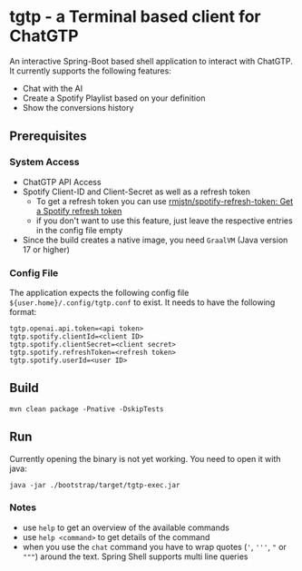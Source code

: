 # tgtp - a Terminal based client for ChatGTP

An interactive Spring-Boot based shell application to interact with ChatGTP. It currently supports the following
features:

- Chat with the AI
- Create a Spotify Playlist based on your definition
- Show the conversions history

## Prerequisites

### System Access

- ChatGTP API Access
- Spotify Client-ID and Client-Secret as well as a refresh token
    - To get a refresh token you can
      use [rmjstn/spotify-refresh-token: Get a Spotify refresh token](https://github.com/rmjstn/spotify-refresh-token/tree/main)
    - if you don't want to use this feature, just leave the respective entries in the config file empty
- Since the build creates a native image, you need `GraalVM` (Java version 17 or higher)

### Config File

The application expects the following config file `${user.home}/.config/tgtp.conf` to exist. It needs to have the
following format:

```properties
tgtp.openai.api.token=<api token>
tgtp.spotify.clientId=<client ID>
tgtp.spotify.clientSecret=<client secret>
tgtp.spotify.refreshToken=<refresh token>
tgtp.spotify.userId=<user ID>
```

## Build

```shell
mvn clean package -Pnative -DskipTests
```

## Run

Currently opening the binary is not yet working. You need to open it with java:

```shell
java -jar ./bootstrap/target/tgtp-exec.jar
```

### Notes

- use `help` to get an overview of the available commands
- use `help <command>` to get details of the command
- when you use the `chat` command you have to wrap quotes (`'`, `'''`, `"` or `"""`) around the text. Spring Shell
  supports multi line queries
